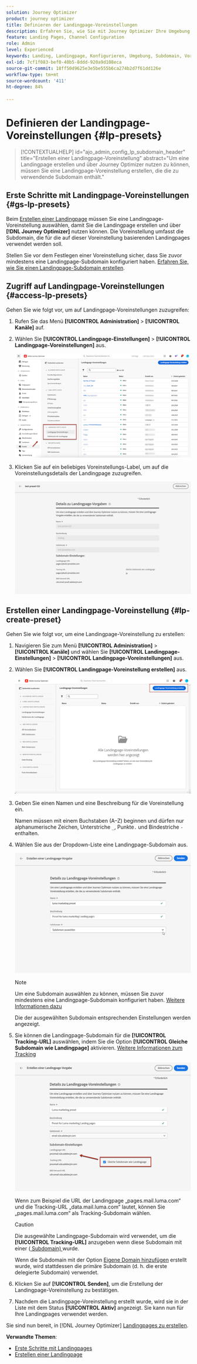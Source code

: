 ```yaml
---
solution: Journey Optimizer
product: journey optimizer
title: Definieren der Landingpage-Voreinstellungen
description: Erfahren Sie, wie Sie mit Journey Optimizer Ihre Umgebung zur Erstellung und Verwendung von Landingpages konfigurieren.
feature: Landing Pages, Channel Configuration
role: Admin
level: Experienced
keywords: Landing, Landingpage, Konfigurieren, Umgebung, Subdomain, Voreinstellungen
exl-id: 7cf1f083-bef0-40b5-8ddd-920a9d108eca
source-git-commit: 18ff50d9625e3e5be555b6ca274b2d7f61dd126e
workflow-type: tm+mt
source-wordcount: '411'
ht-degree: 84%

---
```


# Definieren der Landingpage-Voreinstellungen {#lp-presets}

>[!CONTEXTUALHELP]
>id="ajo_admin_config_lp_subdomain_header"
>title="Erstellen einer Landingpage-Voreinstellung"
>abstract="Um eine Landingpage erstellen und über Journey Optimizer nutzen zu können, müssen Sie eine Landingpage-Voreinstellung erstellen, die die zu verwendende Subdomain enthält."

## Erste Schritte mit Landingpage-Voreinstellungen {#gs-lp-presets}

Beim [Erstellen einer Landingpage](../landing-pages/create-lp.md#create-a-lp) müssen Sie eine Landingpage-Voreinstellung auswählen, damit Sie die Landingpage erstellen und über **[!DNL Journey Optimizer]** nutzen können. Die Voreinstellung umfasst die Subdomain, die für die auf dieser Voreinstellung basierenden Landingpages verwendet werden soll.

Stellen Sie vor dem Festlegen einer Voreinstellung sicher, dass Sie zuvor mindestens eine Landingpage-Subdomain konfiguriert haben. [Erfahren Sie, wie Sie einen Landingpage-Subdomain erstellen](lp-subdomains.md).

## Zugriff auf Landingpage-Voreinstellungen {#access-lp-presets}

Gehen Sie wie folgt vor, um auf Landingpage-Voreinstellungen zuzugreifen:

1. Rufen Sie das Menü **[!UICONTROL Administration]** > **[!UICONTROL Kanäle]** auf.

1. Wählen Sie **[!UICONTROL Landingpage-Einstellungen]** > **[!UICONTROL Landingpage-Voreinstellungen]** aus.

   ![](assets/lp_presets-access.png)

1. Klicken Sie auf ein beliebiges Voreinstellungs-Label, um auf die Voreinstellungsdetails der Landingpage zuzugreifen.

   ![](assets/lp_preset-details.png)

## Erstellen einer Landingpage-Voreinstellung {#lp-create-preset}

Gehen Sie wie folgt vor, um eine Landingpage-Voreinstellung zu erstellen:

1. Navigieren Sie zum Menü **[!UICONTROL Administration]** > **[!UICONTROL Kanäle]** und wählen Sie **[!UICONTROL Landingpage-Einstellungen]** > **[!UICONTROL Landingpage-Voreinstellungen]** aus.

1. Wählen Sie **[!UICONTROL Landingpage-Voreinstellung erstellen]** aus.

   ![](assets/lp_create-preset-temp.png)

1. Geben Sie einen Namen und eine Beschreibung für die Voreinstellung ein.

   Namen müssen mit einem Buchstaben (A–Z) beginnen und dürfen nur alphanumerische Zeichen, Unterstriche `_`, Punkte`.` und Bindestriche `-` enthalten.

1. Wählen Sie aus der Dropdown-Liste eine Landingpage-Subdomain aus.

   ![](assets/lp_preset-subdomain.png)

   >[!NOTE]
   >
   >Um eine Subdomain auswählen zu können, müssen Sie zuvor mindestens eine Landingpage-Subdomain konfiguriert haben. [Weitere Informationen dazu](lp-subdomains.md)

   Die der ausgewählten Subdomain entsprechenden Einstellungen werden angezeigt.

1. Sie können die Landingpage-Subdomain für die **[!UICONTROL Tracking-URL]** auswählen, indem Sie die Option **[!UICONTROL Gleiche Subdomain wie Landingpage]** aktivieren. [Weitere Informationen zum Tracking](../email/message-tracking.md)

   ![](assets/lp_preset-subdomain-settings-same.png)

   Wenn zum Beispiel die URL der Landingpage „pages.mail.luma.com“ und die Tracking-URL „data.mail.luma.com“ lautet, können Sie „pages.mail.luma.com“ als Tracking-Subdomain wählen.

   >[!CAUTION]
   >
   >Die ausgewählte Landingpage-Subdomain wird verwendet, um die **[!UICONTROL Tracking-URL]** anzugeben<!--and **[!UICONTROL Image Delivery URL]** --> wenn diese Subdomain mit einer ([ Subdomain) ](lp-subdomains.md#lp-use-existing-subdomain) wurde.
   >
   >Wenn die Subdomain mit der Option [Eigene Domain hinzufügen](lp-subdomains.md#lp-configure-new-subdomain) erstellt wurde, wird stattdessen die primäre Subdomain (d. h. die erste delegierte Subdomain) verwendet.

1. Klicken Sie auf **[!UICONTROL Senden]**, um die Erstellung der Landingpage-Voreinstellung zu bestätigen. <!--You can also save the preset as draft and resume its configuration later on.-->

   <!--![](assets/lp_preset-subdomain-settings-submit.png)-->

1. Nachdem die Landingpage-Voreinstellung erstellt wurde, wird sie in der Liste mit dem Status **[!UICONTROL Aktiv]** angezeigt. Sie kann nun für Ihre Landingpages verwendet werden.

Sie sind nun bereit, in [!DNL Journey Optimizer] [Landingpages zu erstellen](../landing-pages/create-lp.md).
<!--
>[!NOTE]
>
>Learn how to create channel configurations for push notifications and emails in [this section](channel-surfaces.md).-->

**Verwandte Themen**:

* [Erste Schritte mit Landingpages](../landing-pages/get-started-lp.md)
* [Erstellen einer Landingpage](../landing-pages/create-lp.md#create-a-lp)
